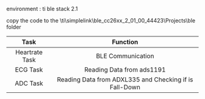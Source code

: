 environment : ti ble stack 2.1


copy the code to the \ti\simplelink\ble_cc26xx_2_01_00_44423\Projects\ble folder


| Task  | Function |
|  :----:  |:----: |
| Heartrate Task  | BLE Communication | 
| ECG Task   |  Reading Data from ads1191  | 
| ADC Task   |  Reading Data from ADXL335 and Checking if is Fall-Down   | 
